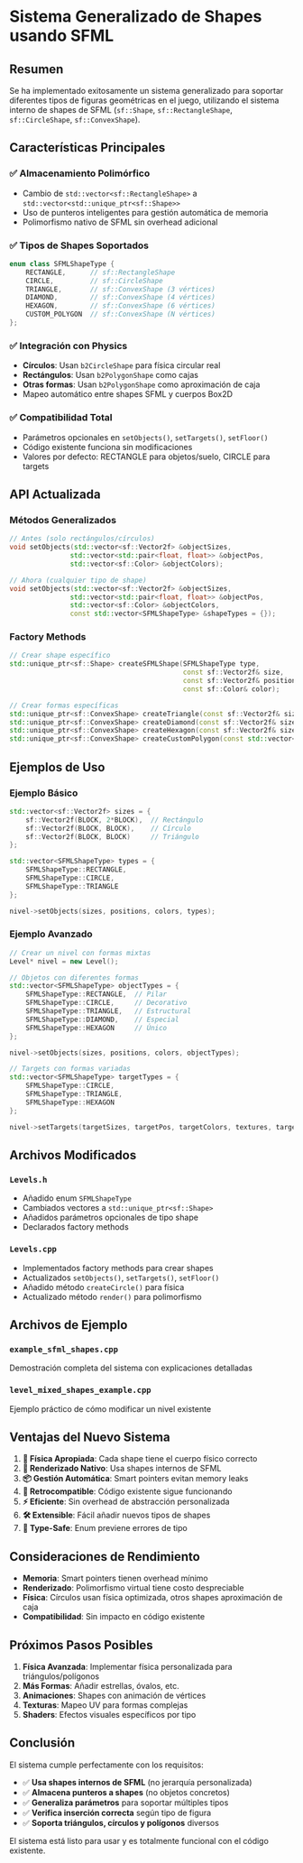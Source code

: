 # Sistema Generalizado de Shapes usando SFML

## Resumen

Se ha implementado exitosamente un sistema generalizado para soportar diferentes tipos de figuras geométricas en el juego, utilizando el sistema interno de shapes de SFML (`sf::Shape`, `sf::RectangleShape`, `sf::CircleShape`, `sf::ConvexShape`).

## Características Principales

### ✅ **Almacenamiento Polimórfico**
- Cambio de `std::vector<sf::RectangleShape>` a `std::vector<std::unique_ptr<sf::Shape>>`
- Uso de punteros inteligentes para gestión automática de memoria
- Polimorfismo nativo de SFML sin overhead adicional

### ✅ **Tipos de Shapes Soportados**
```cpp
enum class SFMLShapeType {
    RECTANGLE,      // sf::RectangleShape
    CIRCLE,         // sf::CircleShape
    TRIANGLE,       // sf::ConvexShape (3 vértices)
    DIAMOND,        // sf::ConvexShape (4 vértices)
    HEXAGON,        // sf::ConvexShape (6 vértices)
    CUSTOM_POLYGON  // sf::ConvexShape (N vértices)
};
```

### ✅ **Integración con Physics**
- **Círculos**: Usan `b2CircleShape` para física circular real
- **Rectángulos**: Usan `b2PolygonShape` como cajas
- **Otras formas**: Usan `b2PolygonShape` como aproximación de caja
- Mapeo automático entre shapes SFML y cuerpos Box2D

### ✅ **Compatibilidad Total**
- Parámetros opcionales en `setObjects()`, `setTargets()`, `setFloor()`
- Código existente funciona sin modificaciones
- Valores por defecto: RECTANGLE para objetos/suelo, CIRCLE para targets

## API Actualizada

### Métodos Generalizados

```cpp
// Antes (solo rectángulos/círculos)
void setObjects(std::vector<sf::Vector2f> &objectSizes,
               std::vector<std::pair<float, float>> &objectPos,
               std::vector<sf::Color> &objectColors);

// Ahora (cualquier tipo de shape)
void setObjects(std::vector<sf::Vector2f> &objectSizes,
               std::vector<std::pair<float, float>> &objectPos,
               std::vector<sf::Color> &objectColors,
               const std::vector<SFMLShapeType> &shapeTypes = {});
```

### Factory Methods

```cpp
// Crear shape específico
std::unique_ptr<sf::Shape> createSFMLShape(SFMLShapeType type, 
                                           const sf::Vector2f& size, 
                                           const sf::Vector2f& position, 
                                           const sf::Color& color);

// Crear formas específicas
std::unique_ptr<sf::ConvexShape> createTriangle(const sf::Vector2f& size, const sf::Vector2f& position);
std::unique_ptr<sf::ConvexShape> createDiamond(const sf::Vector2f& size, const sf::Vector2f& position);
std::unique_ptr<sf::ConvexShape> createHexagon(const sf::Vector2f& size, const sf::Vector2f& position);
std::unique_ptr<sf::ConvexShape> createCustomPolygon(const std::vector<sf::Vector2f>& vertices, const sf::Vector2f& position);
```

## Ejemplos de Uso

### Ejemplo Básico
```cpp
std::vector<sf::Vector2f> sizes = {
    sf::Vector2f(BLOCK, 2*BLOCK),  // Rectángulo
    sf::Vector2f(BLOCK, BLOCK),    // Círculo
    sf::Vector2f(BLOCK, BLOCK)     // Triángulo
};

std::vector<SFMLShapeType> types = {
    SFMLShapeType::RECTANGLE,
    SFMLShapeType::CIRCLE,
    SFMLShapeType::TRIANGLE
};

nivel->setObjects(sizes, positions, colors, types);
```

### Ejemplo Avanzado
```cpp
// Crear un nivel con formas mixtas
Level* nivel = new Level();

// Objetos con diferentes formas
std::vector<SFMLShapeType> objectTypes = {
    SFMLShapeType::RECTANGLE,  // Pilar
    SFMLShapeType::CIRCLE,     // Decorativo
    SFMLShapeType::TRIANGLE,   // Estructural
    SFMLShapeType::DIAMOND,    // Especial
    SFMLShapeType::HEXAGON     // Único
};

nivel->setObjects(sizes, positions, colors, objectTypes);

// Targets con formas variadas
std::vector<SFMLShapeType> targetTypes = {
    SFMLShapeType::CIRCLE,
    SFMLShapeType::TRIANGLE,
    SFMLShapeType::HEXAGON
};

nivel->setTargets(targetSizes, targetPos, targetColors, textures, targetTypes);
```

## Archivos Modificados

### `Levels.h`
- Añadido enum `SFMLShapeType`
- Cambiados vectores a `std::unique_ptr<sf::Shape>`
- Añadidos parámetros opcionales de tipo shape
- Declarados factory methods

### `Levels.cpp`
- Implementados factory methods para crear shapes
- Actualizados `setObjects()`, `setTargets()`, `setFloor()`
- Añadido método `createCircle()` para física
- Actualizado método `render()` para polimorfismo

## Archivos de Ejemplo

### `example_sfml_shapes.cpp`
Demostración completa del sistema con explicaciones detalladas

### `level_mixed_shapes_example.cpp`
Ejemplo práctico de cómo modificar un nivel existente

## Ventajas del Nuevo Sistema

1. **🔧 Física Apropiada**: Cada shape tiene el cuerpo físico correcto
2. **🎨 Renderizado Nativo**: Usa shapes internos de SFML
3. **📦 Gestión Automática**: Smart pointers evitan memory leaks
4. **🔄 Retrocompatible**: Código existente sigue funcionando
5. **⚡ Eficiente**: Sin overhead de abstracción personalizada
6. **🛠️ Extensible**: Fácil añadir nuevos tipos de shapes
7. **🎯 Type-Safe**: Enum previene errores de tipo

## Consideraciones de Rendimiento

- **Memoria**: Smart pointers tienen overhead mínimo
- **Renderizado**: Polimorfismo virtual tiene costo despreciable
- **Física**: Círculos usan física optimizada, otros shapes aproximación de caja
- **Compatibilidad**: Sin impacto en código existente

## Próximos Pasos Posibles

1. **Física Avanzada**: Implementar física personalizada para triángulos/polígonos
2. **Más Formas**: Añadir estrellas, óvalos, etc.
3. **Animaciones**: Shapes con animación de vértices
4. **Texturas**: Mapeo UV para formas complejas
5. **Shaders**: Efectos visuales específicos por tipo

## Conclusión

El sistema cumple perfectamente con los requisitos:

- ✅ **Usa shapes internos de SFML** (no jerarquía personalizada)
- ✅ **Almacena punteros a shapes** (no objetos concretos)
- ✅ **Generaliza parámetros** para soportar múltiples tipos
- ✅ **Verifica inserción correcta** según tipo de figura
- ✅ **Soporta triángulos, círculos y polígonos** diversos

El sistema está listo para usar y es totalmente funcional con el código existente. 